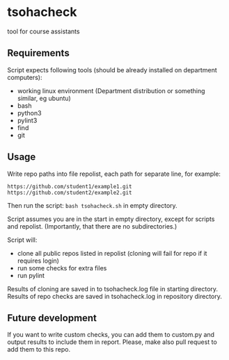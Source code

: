 # tsohacheck
tool for course assistants

## Requirements

Script expects following tools (should be already installed on department computers):

- working linux environment (Department distribution or something similar, eg ubuntu)
- bash
- python3
- pylint3
- find
- git


## Usage

Write repo paths into file repolist, each path for separate line, for example:

    https://github.com/student1/example1.git
    https://github.com/student2/example2.git

Then run the script: `bash tsohacheck.sh` in empty directory.

Script assumes you are in the start in empty directory, except for scripts and repolist. (Importantly, that there are no subdirectories.)

Script will:

- clone all public repos listed in repolist (cloning will fail for repo if it requires login)
- run some checks for extra files
- run pylint

Results of cloning are saved in to tsohacheck.log file in starting directory. Results of repo checks are saved in tsohacheck.log in repository directory.


## Future development

If you want to write custom checks, you can add them to custom.py and output results to include them in report. Please, make also pull request to add them to this repo.
